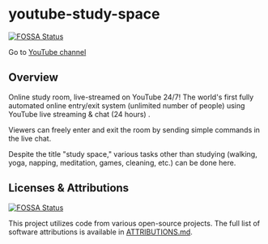 # youtube-study-space
[![FOSSA Status](https://app.fossa.com/api/projects/git%2Bgithub.com%2Fsorarideblog%2Fyoutube-study-space.svg?type=shield)](https://app.fossa.com/projects/git%2Bgithub.com%2Fsorarideblog%2Fyoutube-study-space?ref=badge_shield)


Go to [YouTube channel](https://www.youtube.com/channel/UCXuD2XmPTdpVy7zmwbFVZWg)

## Overview

Online study room, live-streamed on YouTube 24/7!
The world's first fully automated online entry/exit system (unlimited number of people) using YouTube live streaming & chat (24 hours) .

Viewers can freely enter and exit the room by sending simple commands in the live chat.

Despite the title "study space," various tasks other than studying (walking, yoga, napping, meditation, games, cleaning, etc.) can be done here.

## Licenses & Attributions
[![FOSSA Status](https://app.fossa.com/api/projects/git%2Bgithub.com%2Fsorarideblog%2Fyoutube-study-space.svg?type=large)](https://app.fossa.com/projects/git%2Bgithub.com%2Fsorarideblog%2Fyoutube-study-space?ref=badge_large)

This project utilizes code from various open-source projects. The full list of software attributions is available in [ATTRIBUTIONS.md](./ATTRIBUTIONS.md).
